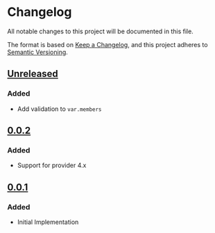 # Changelog

All notable changes to this project will be documented in this file.

The format is based on [Keep a Changelog](https://keepachangelog.com/en/1.0.0/),
and this project adheres to [Semantic Versioning](https://semver.org/spec/v2.0.0.html).

## [Unreleased]

### Added

- Add validation to `var.members`

## [0.0.2]

### Added

- Support for provider 4.x

## [0.0.1]

### Added

- Initial Implementation

<!-- markdown-link-check-disable -->

[unreleased]: https://github.com/mineiros-io/terraform-google-folder-iam/compare/v0.0.2...HEAD
[0.0.2]: https://github.com/mineiros-io/terraform-google-folder-iam/compare/v0.0.1...v0.0.2
[0.0.1]: https://github.com/mineiros-io/terraform-google-folder-iam/releases/tag/v0.0.1

<!-- markdown-link-check-disabled -->
